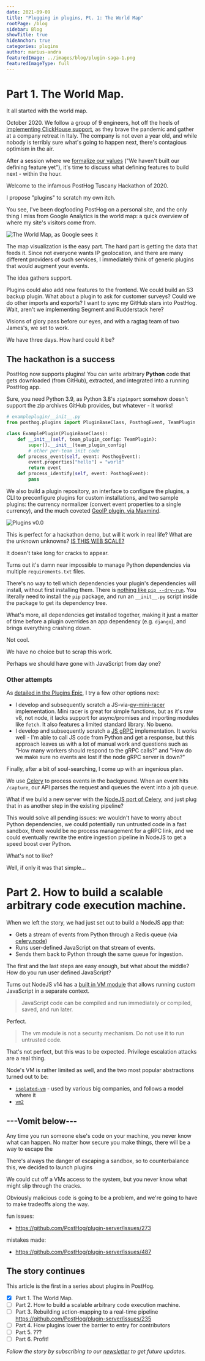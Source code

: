 ```yaml
---
date: 2021-09-09
title: "Plugging in plugins, Pt. 1: The World Map"
rootPage: /blog
sidebar: Blog
showTitle: true
hideAnchor: true
categories: plugins
author: marius-andra
featuredImage: ../images/blog/plugin-saga-1.png
featuredImageType: full
---
```


# Part 1. The World Map.

It all started with the world map.

October 2020. We follow a group of 9 engineers, hot off the heels of [implementing ClickHouse support](https://posthog.com/blog/clickhouse-announcement), as they brave the pandemic and gather at a company retreat in Italy. The company is not even a year old, and while nobody is terribly sure what's going to happen next, there's contagious optimism in the air.

After a session where we [formalize our values](/handbook/company/values) ("We haven't built our defining feature yet"), it's time to discuss what defining features to build next - within the hour.

Welcome to the infamous PostHog Tuscany Hackathon of 2020.

I propose "plugins" to scratch my own itch. 

You see, I've been dogfooding PostHog on a personal site, and the only thing I miss from Google Analytics is the world map: a quick overview of where my site's visitors come from.

![The World Map, as Google sees it](https://www.klipfolio.com/sites/default/files/gallery/klip-template/where-is-organic-traffic-coming-from.png)

The map visualization is the easy part. The hard part is getting the data that feeds it. Since not everyone wants IP geolocation, and there are many different providers of such services, I immediately think of generic plugins that would augment your events.

The idea gathers support.

Plugins could also add new features to the frontend. We could build an S3 backup plugin. What about a plugin to ask for customer surveys? Could we do other imports and exports? I want to sync my GitHub stars into PostHog. Wait, aren't we implementing Segment and Rudderstack here?

Visions of glory pass before our eyes, and with a ragtag team of two James's, we set to work.

We have three days. How hard could it be?

## The hackathon is a success

PostHog now supports plugins! You can write arbitrary **Python** code that gets downloaded (from GitHub), extracted, and integrated into a running PostHog app.

Sure, you need Python 3.9, as Python 3.8's `zipimport` somehow doesn't support the zip archives GitHub provides, but whatever - it works!

```py
# exampleplugin/__init__.py
from posthog.plugins import PluginBaseClass, PosthogEvent, TeamPlugin

class ExamplePlugin(PluginBaseClass):   
    def __init__(self, team_plugin_config: TeamPlugin):
        super().__init__(team_plugin_config)
        # other per-team init code
    def process_event(self, event: PosthogEvent):
        event.properties["hello"] = "world"
        return event
    def process_identify(self, event: PosthogEvent):
        pass
```

We also build a plugin repository, an interface to configure the plugins, a CLI to preconfigure plugins for custom installations, and two sample plugins: the currency normalizer (convert event properties to a single currency), and the much coveted [GeoIP plugin, via Maxmind](https://www.maxmind.com/en/home). 

![Plugins v0.0](https://user-images.githubusercontent.com/53387/96144527-8f190700-0f04-11eb-8c9b-40ba031ac1d2.gif)

This is perfect for a hackathon demo, but will it work in real life? What are the unknown unknowns? [IS THIS WEB SCALE?](http://www.mongodb-is-web-scale.com/)

It doesn't take long for cracks to appear.

Turns out it's damn near impossible to manage Python dependencies via multiple `requirements.txt` files.

There's no way to tell which dependencies your plugin's dependencies will install, without first installing them. There is [nothing like `pip --dry-run`](https://github.com/pypa/pip/issues/53). You literally need to install the `pip` package, and run an `__init__.py` script inside the package to get its dependency tree.

What's more, all dependencies get installed together, making it just a matter of time before a plugin overrides an app dependency (e.g. `django`), and brings everything crashing down. 

Not cool.

We have no choice but to scrap this work.

Perhaps we should have gone with JavaScript from day one?

### Other attempts

As [detailed in the Plugins Epic](https://github.com/PostHog/posthog/issues/1896#issuecomment-717855986), I try a few other options next:

- I develop and subsequently scratch a JS-via-[py-mini-racer](https://github.com/sqreen/PyMiniRacer) implementation. Mini racer is great for simple functions, but as it's raw v8, not node, it lacks support for async/promises and importing modules like `fetch`. It also features a limited standard library. No bueno.
- I develop and subsequently scratch a [JS gRPC](https://grpc.io/docs/languages/node/basics/) implementation. It works well - I'm able to call JS code from Python and get a response, but this approach leaves us with a lot of manual work and questions such as "How many workers should respond to the gRPC calls?" and "How do we make sure no events are lost if the node gRPC server is down?"

Finally, after a bit of soul-searching, I come up with an ingenious plan.

We use [Celery](https://docs.celeryproject.org/) to process events in the background. When an event hits `/capture`, our API parses the request and queues the event into a job queue.

What if we build a new server with the [NodeJS port of Celery](https://celery-node.js.org/), and just plug that in as another step in the existing pipeline? 

This would solve all pending issues: we wouldn't have to worry about Python dependencies, we could potentially run untrusted code in a fast sandbox, there would be no process management for a gRPC link, and we could eventually rewrite the entire ingestion pipeline in NodeJS to get a speed boost over Python.

What's not to like?

Well, if only it was that simple...

# Part 2. How to build a scalable arbitrary code execution machine.

When we left the story, we had just set out to build a NodeJS app that:

- Gets a stream of events from Python through a Redis queue (via [celery.node](https://celery-node.js.org/))
- Runs user-defined JavaScript on that stream of events.
- Sends them back to Python through the same queue for ingestion.

The first and the last steps are easy enough, but what about the middle? How do you run user defined JavaScript?

Turns out NodeJS v14 has a [built in VM module](https://nodejs.org/dist./v14.17.5/docs/api/vm.html) that allows running custom JavaScript in a separate context. 

> JavaScript code can be compiled and run immediately or compiled, saved, and run later.

Perfect.

> The vm module is not a security mechanism. Do not use it to run untrusted code.

That's not perfect, but this was to be expected. Privilege escalation attacks are a real thing. 

Node's VM is rather limited as well, and the two most popular abstractions turned out to be:

- [`isolated-vm`](https://github.com/laverdet/isolated-vm) - used by various big companies, and follows a model where it   
- [`vm2`](https://github.com/patriksimek/vm2)

## ---Vomit below---

Any time you run someone else's code on your machine, you never know what can happen. No matter how secure you make things, there will be a way to escape the 

There's always the danger of escaping a sandbox, so to counterbalance this, we decided to launch plugins 

We could cut off a VMs access to the system, but you never know what might slip through the cracks. 



Obviously malicious code is going to be a problem, and we're going to have to make tradeoffs along the way.




fun issues:
- https://github.com/PostHog/plugin-server/issues/273

mistakes made:
- https://github.com/PostHog/plugin-server/issues/487


## The story continues

This article is the first in a series about plugins in PostHog.

- [x] Part 1. The World Map.
- [ ] Part 2. How to build a scalable arbitrary code execution machine.
- [ ] Part 3. Rebuilding action-mapping to a real-time pipeline https://github.com/PostHog/plugin-server/issues/235
- [ ] Part 4. How plugins lower the barrier to entry for contributors
- [ ] Part 5. ???
- [ ] Part 6. Profit!

_Follow the story by subscribing to our [newsletter](https://posthog.com/newsletter) to get future updates._
